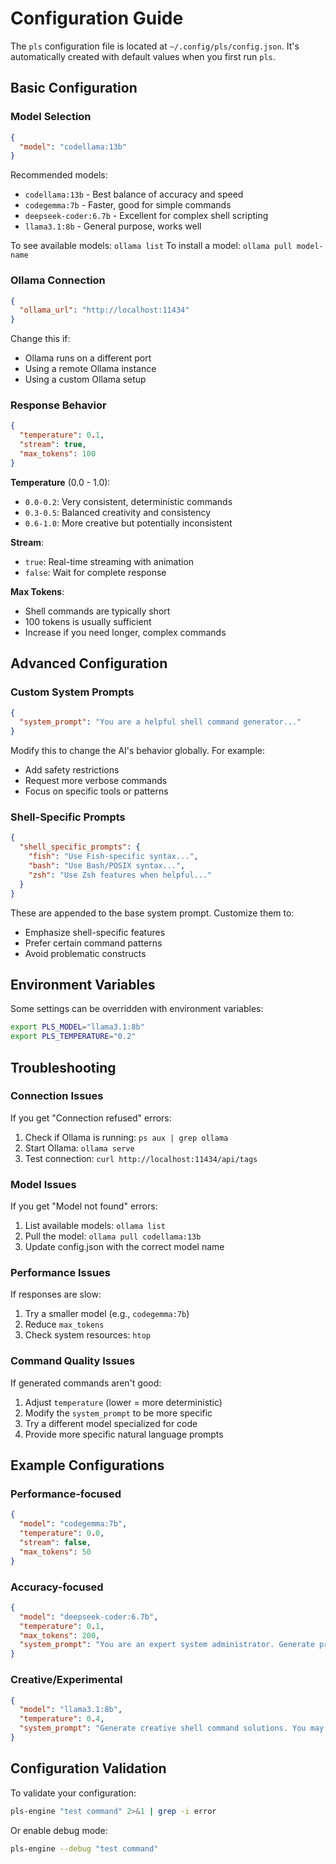 # Configuration Guide

The `pls` configuration file is located at `~/.config/pls/config.json`. It's automatically created with default values when you first run `pls`.

## Basic Configuration

### Model Selection

```json
{
  "model": "codellama:13b"
}
```

Recommended models:
- `codellama:13b` - Best balance of accuracy and speed
- `codegemma:7b` - Faster, good for simple commands  
- `deepseek-coder:6.7b` - Excellent for complex shell scripting
- `llama3.1:8b` - General purpose, works well

To see available models: `ollama list`
To install a model: `ollama pull model-name`

### Ollama Connection

```json
{
  "ollama_url": "http://localhost:11434"
}
```

Change this if:
- Ollama runs on a different port
- Using a remote Ollama instance
- Using a custom Ollama setup

### Response Behavior

```json
{
  "temperature": 0.1,
  "stream": true,
  "max_tokens": 100
}
```

**Temperature** (0.0 - 1.0):
- `0.0-0.2`: Very consistent, deterministic commands
- `0.3-0.5`: Balanced creativity and consistency
- `0.6-1.0`: More creative but potentially inconsistent

**Stream**: 
- `true`: Real-time streaming with animation
- `false`: Wait for complete response

**Max Tokens**:
- Shell commands are typically short
- 100 tokens is usually sufficient
- Increase if you need longer, complex commands

## Advanced Configuration

### Custom System Prompts

```json
{
  "system_prompt": "You are a helpful shell command generator..."
}
```

Modify this to change the AI's behavior globally. For example:
- Add safety restrictions
- Request more verbose commands
- Focus on specific tools or patterns

### Shell-Specific Prompts

```json
{
  "shell_specific_prompts": {
    "fish": "Use Fish-specific syntax...",
    "bash": "Use Bash/POSIX syntax...",
    "zsh": "Use Zsh features when helpful..."
  }
}
```

These are appended to the base system prompt. Customize them to:
- Emphasize shell-specific features
- Prefer certain command patterns
- Avoid problematic constructs

## Environment Variables

Some settings can be overridden with environment variables:

```bash
export PLS_MODEL="llama3.1:8b"
export PLS_TEMPERATURE="0.2"
```

## Troubleshooting

### Connection Issues

If you get "Connection refused" errors:

1. Check if Ollama is running: `ps aux | grep ollama`
2. Start Ollama: `ollama serve`
3. Test connection: `curl http://localhost:11434/api/tags`

### Model Issues

If you get "Model not found" errors:

1. List available models: `ollama list`
2. Pull the model: `ollama pull codellama:13b`
3. Update config.json with the correct model name

### Performance Issues

If responses are slow:

1. Try a smaller model (e.g., `codegemma:7b`)
2. Reduce `max_tokens`
3. Check system resources: `htop`

### Command Quality Issues

If generated commands aren't good:

1. Adjust `temperature` (lower = more deterministic)
2. Modify the `system_prompt` to be more specific
3. Try a different model specialized for code
4. Provide more specific natural language prompts

## Example Configurations

### Performance-focused

```json
{
  "model": "codegemma:7b",
  "temperature": 0.0,
  "stream": false,
  "max_tokens": 50
}
```

### Accuracy-focused

```json
{
  "model": "deepseek-coder:6.7b",
  "temperature": 0.1,
  "max_tokens": 200,
  "system_prompt": "You are an expert system administrator. Generate precise, safe shell commands. Always prefer the most reliable and widely supported syntax."
}
```

### Creative/Experimental

```json
{
  "model": "llama3.1:8b",
  "temperature": 0.4,
  "system_prompt": "Generate creative shell command solutions. You may use advanced features and one-liners when they're more elegant."
}
```

## Configuration Validation

To validate your configuration:

```bash
pls-engine "test command" 2>&1 | grep -i error
```

Or enable debug mode:

```bash
pls-engine --debug "test command"
```
